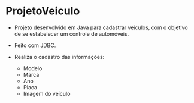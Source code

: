# ProjetoVeiculo

* Projeto desenvolvido em Java para cadastrar veículos, com o objetivo de se estabelecer um controle de automóveis.

* Feito com JDBC.

* Realiza o cadastro das informações: 
     - Modelo
     - Marca
     - Ano
     - Placa
     - Imagem do veículo



